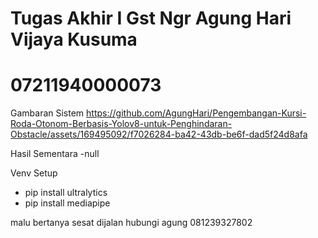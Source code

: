# Tugas Akhir I Gst Ngr Agung Hari Vijaya Kusuma
# 07211940000073

Gambaran Sistem
https://github.com/AgungHari/Pengembangan-Kursi-Roda-Otonom-Berbasis-Yolov8-untuk-Penghindaran-Obstacle/assets/169495092/f7026284-ba42-43db-be6f-dad5f24d8afa

Hasil Sementara
-null

Venv Setup
- pip install ultralytics
- pip install mediapipe

malu bertanya sesat dijalan hubungi agung 081239327802
